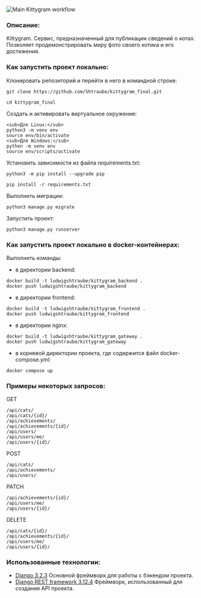 ![Main Kittygram workflow](https://github.com/Shtraube/kittygram_final/actions/workflows/main.yml/badge.svg?event=push)

### Описание:

Kittygram. Сервис, предназначенный для публикации сведений о котах.
Позволяет продемонстрировать миру фото своего котика и его достижения.

### Как запустить проект локально:

Клонировать репозиторий и перейти в него в командной строке:

```
git clone https://github.com/Shtraube/kittygram_final.git
```

```
cd kittygram_final
```

Cоздать и активировать виртуальное окружение:

```
<sub>Для Linux:</sub>
python3 -m venv env
source env/bin/activate
<sub>Для Windows:</sub>
python -m venv env
source env/scripts/activate
```

Установить зависимости из файла requirements.txt:

```
python3 -m pip install --upgrade pip
```

```
pip install -r requirements.txt
```

Выполнить миграции:

```
python3 manage.py migrate
```

Запустить проект:

```
python3 manage.py runserver
```

### Как запустить проект локально в docker-контейнерах:

Выполнить команды:
- в директории backend:
```
docker build -t ludwigshtraube/kittygram_backend .
docker push ludwigshtraube/kittygram_backend
```

- в директории frontend:
```
docker build -t ludwigshtraube/kittygram_frontend .
docker push ludwigshtraube/kittygram_frontend
```

- в директории nginx:
```
docker build -t ludwigshtraube/kittygram_gateway .
docker push ludwigshtraube/kittygram_gateway
```
- в корневой директории проекта, где содержится файл docker-compose.yml:
```
docker compose up
```

### Примеры некоторых запросов:

GET
```
/api/cats/
/api/cats/{id}/
/api/achievements/
/api/achievements/{id}/
/api/users/
/api/users/me/
/api/users/{id}/
```
POST
```
/api/cats/
/api/achievements/
/api/users/
```
PATCH
```
/api/achievements/{id}/
/api/users/me/
/api/users/{id}/
```
DELETE
```
/api/cats/{id}/
/api/achievements/{id}/
/api/users/me/
/api/users/{id}/
```

### Использованные технологии:

- [Django 3.2.3](https://docs.djangoproject.com/en/5.2/releases/3.2.3/)
Основной фреймворк для работы с бэкендом проекта.
- [Django REST framework 3.12.4](https://www.django-rest-framework.org/community/3.12-announcement/#django-rest-framework-312)
Фреймворк, использованный для создания API проекта.
